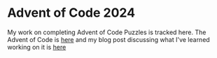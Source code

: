 # Advent of Code 2024

My work on completing Advent of Code Puzzles is tracked here. The Advent of
Code is [here](https://adventofcode.com/2024/) and my blog post discussing what
I've learned working on it is [here](https://chris-s-friedman.com/posts/2024/aoc24/)
